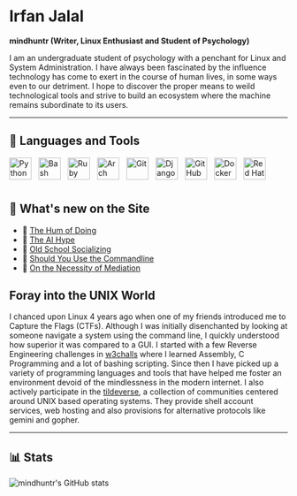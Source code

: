 # Irfan Jalal

**mindhuntr (Writer, Linux Enthusiast and Student of Psychology)**

I am an undergraduate student of psychology with a penchant for Linux and System Administration.  I have always been fascinated by the influence technology has come to exert in the course of human lives, in some ways even to our detriment. I hope to discover the proper means to weild technological tools and strive to build an ecosystem where the machine remains subordinate to its users.  

--- 

## 🧰 Languages and Tools

<img align="left" alt="Python" width="40px" style="padding-right:10px;" src="https://cdn.jsdelivr.net/gh/devicons/devicon/icons/python/python-plain.svg" />
<img align="left" alt="Bash" width="40px" style="padding-right:10px;" src="https://cdn.jsdelivr.net/gh/devicons/devicon/icons/bash/bash-original.svg" />
<img align="left" alt="Ruby" width="40px" style="padding-right:10px;" src="https://cdn.jsdelivr.net/gh/devicons/devicon@latest/icons/ruby/ruby-original.svg" />
<img align="left" alt="Arch Linux" width="40px" style="padding-right:10px;" src="https://cdn.jsdelivr.net/gh/devicons/devicon@latest/icons/archlinux/archlinux-original.svg" />
<img align="left" alt="Git" width="40px" style="padding-right:10px;" src="https://cdn.jsdelivr.net/gh/devicons/devicon@latest/icons/git/git-original.svg" />
<img align="left" alt="Django" width="40px" style="padding-right:10px;" src="https://cdn.jsdelivr.net/gh/devicons/devicon@latest/icons/django/django-plain.svg" />
<img align="left" alt="GitHub" width="40px" style="padding-right:10px;" src="https://cdn.jsdelivr.net/gh/devicons/devicon/icons/github/github-original.svg" />
<img align="left" alt="Docker" width="40px" style="padding-right:10px;" src="https://cdn.jsdelivr.net/gh/devicons/devicon@latest/icons/docker/docker-original-wordmark.svg" />
<img align="left" alt="Red Hat" width="40px" style="padding-right:10px;" src="https://cdn.jsdelivr.net/gh/devicons/devicon@latest/icons/redhat/redhat-original.svg" />
             
<br />
<br />
<br />

## 📢 What's new on the Site 

- 📖 [The Hum of Doing](https://noumenalnotions.space/blogs/the_hum_of_doing/)
- 📖 [The AI Hype](https://noumenalnotions.space/blogs/ai_hype/)
- 📖 [Old School Socializing](https://noumenalnotions.space/blogs/old_school_socializing/) 
- 📖 [Should You Use the Commandline](https://noumenalnotions.space/blogs/should_you_use_the_commandline/) 
- 📖 [On the Necessity of Mediation](https://noumenalnotions.space/essays/on_the_necessity_of_mediation/) 

## Foray into the UNIX World 

I chanced upon Linux 4 years ago when one of my friends introduced me to Capture the Flags (CTFs). Although I was initially disenchanted by looking at someone navigate a system using the command line, I quickly understood how superior it was compared to a GUI. I started with a few Reverse Engineering challenges in [w3challs](https://w3challs.com/profile/mindhunter) where I learned Assembly, C Programming and a lot of bashing scripting. Since then I have picked up a variety of programming languages and tools that have helped me foster an environment devoid of the mindlessness in the modern internet. I also actively participate in the [tildeverse](https://tildeverse.org/), a collection of communities centered around UNIX based operating systems. They provide shell account services, web hosting and also provisions for alternative protocols like gemini and gopher. 


---

## 📊 Stats

![mindhuntr's GitHub stats](https://github-readme-stats.vercel.app/api?username=mindhuntr&show_icons=true&theme=catppuccin_mocha)
